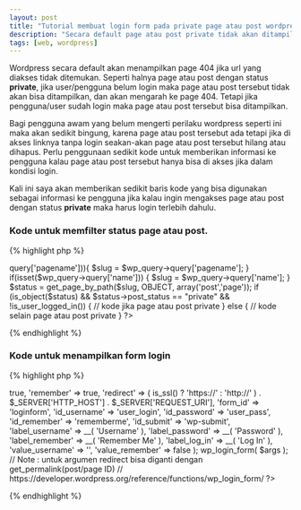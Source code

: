 ```yaml
---
layout: post
title: "Tutorial membuat login form pada private page atau post wordpress"
description: "Secara default page atau post private tidak akan ditampilkan jika pengguna tidak login."
tags: [web, wordpress]
---
```


Wordpress secara default akan menampilkan page 404 jika url yang diakses tidak ditemukan. Seperti halnya page atau post dengan status **private**, 
jika user/pengguna belum login maka page atau post tersebut tidak akan bisa ditampilkan, dan akan mengarah ke page 404. Tetapi jika pengguna/user sudah login maka page atau post tersebut bisa ditampilkan.

Bagi pengguna awam yang belum mengerti perilaku wordpress seperti ini maka akan sedikit bingung, karena page atau post tersebut ada tetapi jika di akses linknya tanpa login seakan-akan page atau post tersebut hilang atau dihapus.
Perlu penggunaan sedikit kode untuk memberikan informasi ke pengguna kalau page atau post tersebut hanya bisa di akses jika dalam kondisi login.

Kali ini saya akan memberikan sedikit baris kode yang bisa digunakan sebagai informasi ke pengguna jika kalau ingin mengakses page atau post dengan status **private** maka harus login terlebih dahulu.

### Kode untuk memfilter status page atau post.

{% highlight php %}
<?php
global $wp_query;
$slug = '';

if(isset($wp_query->query['pagename'])){
    $slug = $wp_query->query['pagename'];
} 

if(isset($wp_query->query['name'])) {
    $slug = $wp_query->query['name'];
}

$status = get_page_by_path($slug, OBJECT, array('post','page'));
if (is_object($status) && $status->post_status == "private" && !is_user_logged_in()) {
    // kode jika page atau post private
} else {
    // kode selain page atau post private 
}
?>
{% endhighlight %}

### Kode untuk menampilkan form login

{% highlight php %}
<?php
$args = array(
	'echo'           => true,
	'remember'       => true,
	'redirect'       => ( is_ssl() ? 'https://' : 'http://' ) . $_SERVER['HTTP_HOST'] . $_SERVER['REQUEST_URI'],
	'form_id'        => 'loginform',
	'id_username'    => 'user_login',
	'id_password'    => 'user_pass',
	'id_remember'    => 'rememberme',
	'id_submit'      => 'wp-submit',
	'label_username' => __( 'Username' ),
	'label_password' => __( 'Password' ),
	'label_remember' => __( 'Remember Me' ),
	'label_log_in'   => __( 'Log In' ),
	'value_username' => '',
	'value_remember' => false
);
wp_login_form( $args );

// Note : untuk argumen redirect bisa diganti dengan get_permalink(post/page ID)
// https://developer.wordpress.org/reference/functions/wp_login_form/
?>
{% endhighlight %}